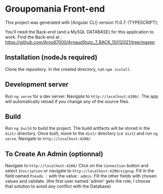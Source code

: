 # Groupomania Front-end

This project was generated with [Angular CLI] version 11.0.7. (TYPESCRIPT);

You'll need the Back-end (and a MySQL DATABASE) for this application to work.
Find the Back-end at : https://github.com/Arno67000/ArnaudStutz_7_BACK_15012021/tree/master

## Installation (nodeJs required)

Clone the repository.
In the created directory, run `npm install`.

## Development server

Run `ng serve` for a dev server. Navigate to `http://localhost:4200/`. The app will automatically reload if you change any of the source files.

## Build

Run `ng build` to build the project. The build artifacts will be stored in the `dist/` directory. 
Once built, move to the `dist/` directory (`cd dist`) and run `ng serve`. 
Navigate to `http://localhost:4200/`

## To Create An Admin (optionnal)

Navigate to `http://localhost:4200/`
Click on the `Connection` button and select `Inscription` or navigate to `http://localhost:4200/signup`.
Fill in the field named `Pseudo :` with the value : `admin`.
Fill the other fields with chosen values and validate. 
(the first user named 'admin' gets the role, I choose that solution to avoid any conflict with the Database)
